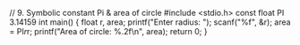 // 9. Symbolic constant Pi & area of circle
#include <stdio.h>
const float PI 3.14159
int main() {
    float r, area;
    printf("Enter radius: ");
    scanf("%f", &r);
    area = PI*r*r;
    printf("Area of circle: %.2f\n", area);
    return 0;
}
